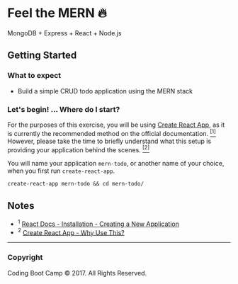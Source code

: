 # Feel the MERN 🔥

MongoDB + Express + React + Node.js

## Getting Started

### What to expect

* Build a simple CRUD todo application using the MERN stack

### Let's begin! ... Where do I start?

For the purposes of this exercise, you will be using [Create React App](https://github.com/facebookincubator/create-react-app), as it is currently the recommended method on the official documentation. [<sup>[1]</sup>](#1) However, please take the time to briefly understand what this setup is providing your application behind the scenes. [<sup>[2]</sup>](#2)

You will name your application `mern-todo`, or another name of your choice, when you first run `create-react-app`.

```shell
create-react-app mern-todo && cd mern-todo/
```

## Notes

* <a name="#1"><sup>1</sup></a> [React Docs - Installation - Creating a New Application](https://facebook.github.io/react/docs/installation.html)
* <a name="#2"><sup>2</sup></a> [Create React App - Why Use This?](https://github.com/facebookincubator/create-react-app#why-use-this)

- - -

### Copyright

Coding Boot Camp © 2017. All Rights Reserved.
